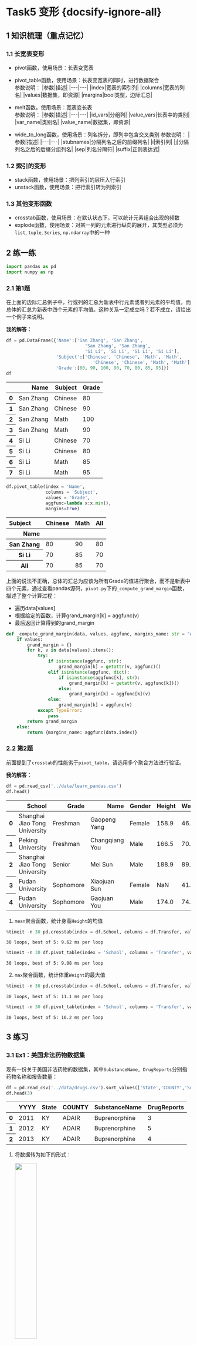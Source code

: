 # Task5 变形 {docsify-ignore-all}

## 1 知识梳理（重点记忆）

### 1.1 长宽表变形
- pivot函数，使用场景：长表变宽表
- pivot_table函数，使用场景：长表变宽表的同时，进行数据聚合  
参数说明：
|参数|描述|
|---|---|
|index|宽表的索引列|
|columns|宽表的列名|
|values|数据集，即资源|
|margins|bool类型，边际汇总|

- melt函数，使用场景：宽表变长表  
参数说明：
|参数|描述|
|---|---|
|id_vars|分组列|
|value_vars|长表中的类别|
|var_name|类别名|
|value_name|数据集，即资源|

- wide_to_long函数，使用场景：列名拆分，即列中包含交叉类别
参数说明：
|参数|描述|
|---|---|
|stubnames|分隔列名之后的前缀列名|
|i|索引列|
|j|分隔列名之后的后缀分组列名|
|sep|列名分隔符|
|suffix|正则表达式|

### 1.2 索引的变形
- stack函数，使用场景：把列索引的层压入行索引
- unstack函数，使用场景：把行索引转为列索引

### 1.3 其他变形函数
- crosstab函数，使用场景：在默认状态下，可以统计元素组合出现的频数
- explode函数，使用场景：对某一列的元素进行纵向的展开，其类型必须为`list`, `tuple`, `Series`, `np.ndarray`中的一种

## 2 练一练


```python
import pandas as pd
import numpy as np
```

### 2.1 第1题
在上面的边际汇总例子中，行或列的汇总为新表中行元素或者列元素的平均值，而总体的汇总为新表中四个元素的平均值。这种关系一定成立吗？若不成立，请给出一个例子来说明。

**我的解答：**


```python
df = pd.DataFrame({'Name':['San Zhang', 'San Zhang', 
                              'San Zhang', 'San Zhang',
                              'Si Li', 'Si Li', 'Si Li', 'Si Li'],
                   'Subject':['Chinese', 'Chinese', 'Math', 'Math',
                                 'Chinese', 'Chinese', 'Math', 'Math'],
                   'Grade':[80, 90, 100, 90, 70, 80, 85, 95]})
df
```




<div>
<style scoped>
    .dataframe tbody tr th:only-of-type {
        vertical-align: middle;
    }

    .dataframe tbody tr th {
        vertical-align: top;
    }

    .dataframe thead th {
        text-align: right;
    }
</style>
<table border="0" class="dataframe">
  <thead>
    <tr style="text-align: right;">
      <th></th>
      <th>Name</th>
      <th>Subject</th>
      <th>Grade</th>
    </tr>
  </thead>
  <tbody>
    <tr>
      <th>0</th>
      <td>San Zhang</td>
      <td>Chinese</td>
      <td>80</td>
    </tr>
    <tr>
      <th>1</th>
      <td>San Zhang</td>
      <td>Chinese</td>
      <td>90</td>
    </tr>
    <tr>
      <th>2</th>
      <td>San Zhang</td>
      <td>Math</td>
      <td>100</td>
    </tr>
    <tr>
      <th>3</th>
      <td>San Zhang</td>
      <td>Math</td>
      <td>90</td>
    </tr>
    <tr>
      <th>4</th>
      <td>Si Li</td>
      <td>Chinese</td>
      <td>70</td>
    </tr>
    <tr>
      <th>5</th>
      <td>Si Li</td>
      <td>Chinese</td>
      <td>80</td>
    </tr>
    <tr>
      <th>6</th>
      <td>Si Li</td>
      <td>Math</td>
      <td>85</td>
    </tr>
    <tr>
      <th>7</th>
      <td>Si Li</td>
      <td>Math</td>
      <td>95</td>
    </tr>
  </tbody>
</table>
</div>




```python
df.pivot_table(index = 'Name',
               columns = 'Subject',
               values = 'Grade',
               aggfunc=lambda x:x.min(),
               margins=True)
```




<div>
<style scoped>
    .dataframe tbody tr th:only-of-type {
        vertical-align: middle;
    }

    .dataframe tbody tr th {
        vertical-align: top;
    }

    .dataframe thead th {
        text-align: right;
    }
</style>
<table border="0" class="dataframe">
  <thead>
    <tr style="text-align: right;">
      <th>Subject</th>
      <th>Chinese</th>
      <th>Math</th>
      <th>All</th>
    </tr>
    <tr>
      <th>Name</th>
      <th></th>
      <th></th>
      <th></th>
    </tr>
  </thead>
  <tbody>
    <tr>
      <th>San Zhang</th>
      <td>80</td>
      <td>90</td>
      <td>80</td>
    </tr>
    <tr>
      <th>Si Li</th>
      <td>70</td>
      <td>85</td>
      <td>70</td>
    </tr>
    <tr>
      <th>All</th>
      <td>70</td>
      <td>85</td>
      <td>70</td>
    </tr>
  </tbody>
</table>
</div>



上面的说法不正确，总体的汇总为应该为所有Grade的值进行聚合，而不是新表中四个元素，通过查看pandas源码，`pivot.py`下的`_compute_grand_margin`函数，描述了整个计算过程：  
- 遍历data[values]
- 根据给定的函数，计算grand_margin[k] = aggfunc(v)
- 最后返回计算得到的grand_margin

```python
def _compute_grand_margin(data, values, aggfunc, margins_name: str = "All"):
    if values:
        grand_margin = {}
        for k, v in data[values].items():
            try:
                if isinstance(aggfunc, str):
                    grand_margin[k] = getattr(v, aggfunc)()
                elif isinstance(aggfunc, dict):
                    if isinstance(aggfunc[k], str):
                        grand_margin[k] = getattr(v, aggfunc[k])()
                    else:
                        grand_margin[k] = aggfunc[k](v)
                else:
                    grand_margin[k] = aggfunc(v)
            except TypeError:
                pass
        return grand_margin
    else:
        return {margins_name: aggfunc(data.index)}
```

### 2.2 第2题
前面提到了`crosstab`的性能劣于`pivot_table`，请选用多个聚合方法进行验证。

**我的解答：**


```python
df = pd.read_csv('../data/learn_pandas.csv')
df.head()
```




<div>
<style scoped>
    .dataframe tbody tr th:only-of-type {
        vertical-align: middle;
    }

    .dataframe tbody tr th {
        vertical-align: top;
    }

    .dataframe thead th {
        text-align: right;
    }
</style>
<table border="0" class="dataframe">
  <thead>
    <tr style="text-align: right;">
      <th></th>
      <th>School</th>
      <th>Grade</th>
      <th>Name</th>
      <th>Gender</th>
      <th>Height</th>
      <th>Weight</th>
      <th>Transfer</th>
      <th>Test_Number</th>
      <th>Test_Date</th>
      <th>Time_Record</th>
    </tr>
  </thead>
  <tbody>
    <tr>
      <th>0</th>
      <td>Shanghai Jiao Tong University</td>
      <td>Freshman</td>
      <td>Gaopeng Yang</td>
      <td>Female</td>
      <td>158.9</td>
      <td>46.0</td>
      <td>N</td>
      <td>1</td>
      <td>2019/10/5</td>
      <td>0&#58;04&#58;34</td>
    </tr>
    <tr>
      <th>1</th>
      <td>Peking University</td>
      <td>Freshman</td>
      <td>Changqiang You</td>
      <td>Male</td>
      <td>166.5</td>
      <td>70.0</td>
      <td>N</td>
      <td>1</td>
      <td>2019/9/4</td>
      <td>0&#58;04&#58;20</td>
    </tr>
    <tr>
      <th>2</th>
      <td>Shanghai Jiao Tong University</td>
      <td>Senior</td>
      <td>Mei Sun</td>
      <td>Male</td>
      <td>188.9</td>
      <td>89.0</td>
      <td>N</td>
      <td>2</td>
      <td>2019/9/12</td>
      <td>0&#58;05&#58;22</td>
    </tr>
    <tr>
      <th>3</th>
      <td>Fudan University</td>
      <td>Sophomore</td>
      <td>Xiaojuan Sun</td>
      <td>Female</td>
      <td>NaN</td>
      <td>41.0</td>
      <td>N</td>
      <td>2</td>
      <td>2020/1/3</td>
      <td>0&#58;04&#58;08</td>
    </tr>
    <tr>
      <th>4</th>
      <td>Fudan University</td>
      <td>Sophomore</td>
      <td>Gaojuan You</td>
      <td>Male</td>
      <td>174.0</td>
      <td>74.0</td>
      <td>N</td>
      <td>2</td>
      <td>2019/11/6</td>
      <td>0&#58;05&#58;22</td>
    </tr>
  </tbody>
</table>
</div>



1. `mean`聚合函数，统计身高`Height`的均值


```python
%timeit -n 30 pd.crosstab(index = df.School, columns = df.Transfer, values = df.Height, aggfunc = 'mean')
```

    30 loops, best of 5: 9.62 ms per loop
    


```python
%timeit -n 30 df.pivot_table(index = 'School', columns = 'Transfer', values = 'Height', aggfunc = 'mean')
```

    30 loops, best of 5: 9.08 ms per loop
    

2. `max`聚合函数，统计体重`Weight`的最大值


```python
%timeit -n 30 pd.crosstab(index = df.School, columns = df.Transfer, values = df.Weight, aggfunc = 'max')
```

    30 loops, best of 5: 11.1 ms per loop
    


```python
%timeit -n 30 df.pivot_table(index = 'School', columns = 'Transfer', values = 'Weight', aggfunc = 'max')
```

    30 loops, best of 5: 10.2 ms per loop
    

## 3 练习
### 3.1 Ex1：美国非法药物数据集

现有一份关于美国非法药物的数据集，其中`SubstanceName, DrugReports`分别指药物名称和报告数量：


```python
df = pd.read_csv('../data/drugs.csv').sort_values(['State','COUNTY','SubstanceName'],ignore_index=True)
df.head(3)
```




<div>
<style scoped>
    .dataframe tbody tr th:only-of-type {
        vertical-align: middle;
    }

    .dataframe tbody tr th {
        vertical-align: top;
    }

    .dataframe thead th {
        text-align: right;
    }
</style>
<table border="0" class="dataframe">
  <thead>
    <tr style="text-align: right;">
      <th></th>
      <th>YYYY</th>
      <th>State</th>
      <th>COUNTY</th>
      <th>SubstanceName</th>
      <th>DrugReports</th>
    </tr>
  </thead>
  <tbody>
    <tr>
      <th>0</th>
      <td>2011</td>
      <td>KY</td>
      <td>ADAIR</td>
      <td>Buprenorphine</td>
      <td>3</td>
    </tr>
    <tr>
      <th>1</th>
      <td>2012</td>
      <td>KY</td>
      <td>ADAIR</td>
      <td>Buprenorphine</td>
      <td>5</td>
    </tr>
    <tr>
      <th>2</th>
      <td>2013</td>
      <td>KY</td>
      <td>ADAIR</td>
      <td>Buprenorphine</td>
      <td>4</td>
    </tr>
  </tbody>
</table>
</div>



1. 将数据转为如下的形式：

    <img src="./pandas20/images/Ex5_1.png" width="35%">

2. 将第1问中的结果恢复为原表。
3. 按`State`分别统计每年的报告数量总和，其中`State, YYYY`分别为列索引和行索引，要求分别使用`pivot_table`函数与`groupby+unstack`两种不同的策略实现，并体会它们之间的联系。

**我的解答：**  

**第1问：**


```python
df_pivot = df.pivot(index=['State', 'COUNTY', 'SubstanceName'], columns='YYYY', values='DrugReports')
df_pivot = df_pivot.reset_index().rename_axis(columns={'YYYY':''})
df_pivot.head()
```




<div>
<style scoped>
    .dataframe tbody tr th:only-of-type {
        vertical-align: middle;
    }

    .dataframe tbody tr th {
        vertical-align: top;
    }

    .dataframe thead th {
        text-align: right;
    }
</style>
<table border="0" class="dataframe">
  <thead>
    <tr style="text-align: right;">
      <th></th>
      <th>State</th>
      <th>COUNTY</th>
      <th>SubstanceName</th>
      <th>2010</th>
      <th>2011</th>
      <th>2012</th>
      <th>2013</th>
      <th>2014</th>
      <th>2015</th>
      <th>2016</th>
      <th>2017</th>
    </tr>
  </thead>
  <tbody>
    <tr>
      <th>0</th>
      <td>KY</td>
      <td>ADAIR</td>
      <td>Buprenorphine</td>
      <td>NaN</td>
      <td>3.0</td>
      <td>5.0</td>
      <td>4.0</td>
      <td>27.0</td>
      <td>5.0</td>
      <td>7.0</td>
      <td>10.0</td>
    </tr>
    <tr>
      <th>1</th>
      <td>KY</td>
      <td>ADAIR</td>
      <td>Codeine</td>
      <td>NaN</td>
      <td>NaN</td>
      <td>1.0</td>
      <td>NaN</td>
      <td>NaN</td>
      <td>NaN</td>
      <td>NaN</td>
      <td>1.0</td>
    </tr>
    <tr>
      <th>2</th>
      <td>KY</td>
      <td>ADAIR</td>
      <td>Fentanyl</td>
      <td>NaN</td>
      <td>NaN</td>
      <td>1.0</td>
      <td>NaN</td>
      <td>NaN</td>
      <td>NaN</td>
      <td>NaN</td>
      <td>NaN</td>
    </tr>
    <tr>
      <th>3</th>
      <td>KY</td>
      <td>ADAIR</td>
      <td>Heroin</td>
      <td>NaN</td>
      <td>NaN</td>
      <td>1.0</td>
      <td>2.0</td>
      <td>NaN</td>
      <td>1.0</td>
      <td>NaN</td>
      <td>2.0</td>
    </tr>
    <tr>
      <th>4</th>
      <td>KY</td>
      <td>ADAIR</td>
      <td>Hydrocodone</td>
      <td>6.0</td>
      <td>9.0</td>
      <td>10.0</td>
      <td>10.0</td>
      <td>9.0</td>
      <td>7.0</td>
      <td>11.0</td>
      <td>3.0</td>
    </tr>
  </tbody>
</table>
</div>



**第2问：** 使用`melt`进行恢复


```python
df_melt = df_pivot.melt(id_vars=['State', 'COUNTY', 'SubstanceName'],
              value_vars=df_pivot.columns[3:],
              var_name='YYYY',
              value_name='DrugReports')
df_melt.head(3)
```




<div>
<style scoped>
    .dataframe tbody tr th:only-of-type {
        vertical-align: middle;
    }

    .dataframe tbody tr th {
        vertical-align: top;
    }

    .dataframe thead th {
        text-align: right;
    }
</style>
<table border="0" class="dataframe">
  <thead>
    <tr style="text-align: right;">
      <th></th>
      <th>State</th>
      <th>COUNTY</th>
      <th>SubstanceName</th>
      <th>YYYY</th>
      <th>DrugReports</th>
    </tr>
  </thead>
  <tbody>
    <tr>
      <th>0</th>
      <td>KY</td>
      <td>ADAIR</td>
      <td>Buprenorphine</td>
      <td>2010</td>
      <td>NaN</td>
    </tr>
    <tr>
      <th>1</th>
      <td>KY</td>
      <td>ADAIR</td>
      <td>Codeine</td>
      <td>2010</td>
      <td>NaN</td>
    </tr>
    <tr>
      <th>2</th>
      <td>KY</td>
      <td>ADAIR</td>
      <td>Fentanyl</td>
      <td>2010</td>
      <td>NaN</td>
    </tr>
  </tbody>
</table>
</div>




```python
df.head(3)
```




<div>
<style scoped>
    .dataframe tbody tr th:only-of-type {
        vertical-align: middle;
    }

    .dataframe tbody tr th {
        vertical-align: top;
    }

    .dataframe thead th {
        text-align: right;
    }
</style>
<table border="0" class="dataframe">
  <thead>
    <tr style="text-align: right;">
      <th></th>
      <th>YYYY</th>
      <th>State</th>
      <th>COUNTY</th>
      <th>SubstanceName</th>
      <th>DrugReports</th>
    </tr>
  </thead>
  <tbody>
    <tr>
      <th>0</th>
      <td>2011</td>
      <td>KY</td>
      <td>ADAIR</td>
      <td>Buprenorphine</td>
      <td>3</td>
    </tr>
    <tr>
      <th>1</th>
      <td>2012</td>
      <td>KY</td>
      <td>ADAIR</td>
      <td>Buprenorphine</td>
      <td>5</td>
    </tr>
    <tr>
      <th>2</th>
      <td>2013</td>
      <td>KY</td>
      <td>ADAIR</td>
      <td>Buprenorphine</td>
      <td>4</td>
    </tr>
  </tbody>
</table>
</div>




```python
df_melt.info()
```

    <class 'pandas.core.frame.DataFrame'>
    RangeIndex: 49712 entries, 0 to 49711
    Data columns (total 5 columns):
     #   Column         Non-Null Count  Dtype  
    ---  ------         --------------  -----  
     0   State          49712 non-null  object 
     1   COUNTY         49712 non-null  object 
     2   SubstanceName  49712 non-null  object 
     3   YYYY           49712 non-null  object 
     4   DrugReports    24062 non-null  float64
    dtypes: float64(1), object(4)
    memory usage: 1.9+ MB
    


```python
df.info()
```

    <class 'pandas.core.frame.DataFrame'>
    RangeIndex: 24062 entries, 0 to 24061
    Data columns (total 5 columns):
     #   Column         Non-Null Count  Dtype 
    ---  ------         --------------  ----- 
     0   YYYY           24062 non-null  int64 
     1   State          24062 non-null  object
     2   COUNTY         24062 non-null  object
     3   SubstanceName  24062 non-null  object
     4   DrugReports    24062 non-null  int64 
    dtypes: int64(2), object(3)
    memory usage: 940.0+ KB
    

观察可知，`df_melt`需要再进行如下操作，才能和`df`一致：
- 将`DrugReports`列为`NaN`的行删除
- 重新将列进行重排，然后将`YYYY`的类型修改为`int64`，将`DrugReports`的类型修改为`int64`


```python
df_melt.dropna(subset=['DrugReports'], inplace=True)
df_melt.head()
```




<div>
<style scoped>
    .dataframe tbody tr th:only-of-type {
        vertical-align: middle;
    }

    .dataframe tbody tr th {
        vertical-align: top;
    }

    .dataframe thead th {
        text-align: right;
    }
</style>
<table border="0" class="dataframe">
  <thead>
    <tr style="text-align: right;">
      <th></th>
      <th>State</th>
      <th>COUNTY</th>
      <th>SubstanceName</th>
      <th>YYYY</th>
      <th>DrugReports</th>
    </tr>
  </thead>
  <tbody>
    <tr>
      <th>4</th>
      <td>KY</td>
      <td>ADAIR</td>
      <td>Hydrocodone</td>
      <td>2010</td>
      <td>6.0</td>
    </tr>
    <tr>
      <th>6</th>
      <td>KY</td>
      <td>ADAIR</td>
      <td>Methadone</td>
      <td>2010</td>
      <td>1.0</td>
    </tr>
    <tr>
      <th>13</th>
      <td>KY</td>
      <td>ALLEN</td>
      <td>Hydrocodone</td>
      <td>2010</td>
      <td>10.0</td>
    </tr>
    <tr>
      <th>15</th>
      <td>KY</td>
      <td>ALLEN</td>
      <td>Methadone</td>
      <td>2010</td>
      <td>4.0</td>
    </tr>
    <tr>
      <th>17</th>
      <td>KY</td>
      <td>ALLEN</td>
      <td>Oxycodone</td>
      <td>2010</td>
      <td>15.0</td>
    </tr>
  </tbody>
</table>
</div>




```python
df_melt = df_melt[df.columns].sort_values(['State', 'COUNTY', 'SubstanceName'], ignore_index=True)
df_melt = df_melt.astype({'YYYY':'int64', 'DrugReports':'int64'})
```


```python
df_melt.equals(df)
```




    True



**第3问：** 按State分别统计每年的报告数量总和，其中State, YYYY分别为列索引和行索引，要求分别使用pivot_table函数与groupby+unstack两种不同的策略实现，并体会它们之间的联系。  
1. 使用`pivot_table`函数


```python
df.pivot_table(index='YYYY', columns='State', values='DrugReports', aggfunc='sum')
```




<div>
<style scoped>
    .dataframe tbody tr th:only-of-type {
        vertical-align: middle;
    }

    .dataframe tbody tr th {
        vertical-align: top;
    }

    .dataframe thead th {
        text-align: right;
    }
</style>
<table border="0" class="dataframe">
  <thead>
    <tr style="text-align: right;">
      <th>State</th>
      <th>KY</th>
      <th>OH</th>
      <th>PA</th>
      <th>VA</th>
      <th>WV</th>
    </tr>
    <tr>
      <th>YYYY</th>
      <th></th>
      <th></th>
      <th></th>
      <th></th>
      <th></th>
    </tr>
  </thead>
  <tbody>
    <tr>
      <th>2010</th>
      <td>10453</td>
      <td>19707</td>
      <td>19814</td>
      <td>8685</td>
      <td>2890</td>
    </tr>
    <tr>
      <th>2011</th>
      <td>10289</td>
      <td>20330</td>
      <td>19987</td>
      <td>6749</td>
      <td>3271</td>
    </tr>
    <tr>
      <th>2012</th>
      <td>10722</td>
      <td>23145</td>
      <td>19959</td>
      <td>7831</td>
      <td>3376</td>
    </tr>
    <tr>
      <th>2013</th>
      <td>11148</td>
      <td>26846</td>
      <td>20409</td>
      <td>11675</td>
      <td>4046</td>
    </tr>
    <tr>
      <th>2014</th>
      <td>11081</td>
      <td>30860</td>
      <td>24904</td>
      <td>9037</td>
      <td>3280</td>
    </tr>
    <tr>
      <th>2015</th>
      <td>9865</td>
      <td>37127</td>
      <td>25651</td>
      <td>8810</td>
      <td>2571</td>
    </tr>
    <tr>
      <th>2016</th>
      <td>9093</td>
      <td>42470</td>
      <td>26164</td>
      <td>10195</td>
      <td>2548</td>
    </tr>
    <tr>
      <th>2017</th>
      <td>9394</td>
      <td>46104</td>
      <td>27894</td>
      <td>10448</td>
      <td>1614</td>
    </tr>
  </tbody>
</table>
</div>



2. 使用`groupby`和`unstack`方法


```python
df_ex1_3 = df.groupby(['State', 'YYYY'])['DrugReports'].sum().to_frame()
df_ex1_3.head(5)
```




<div>
<style scoped>
    .dataframe tbody tr th:only-of-type {
        vertical-align: middle;
    }

    .dataframe tbody tr th {
        vertical-align: top;
    }

    .dataframe thead th {
        text-align: right;
    }
</style>
<table border="0" class="dataframe">
  <thead>
    <tr style="text-align: right;">
      <th></th>
      <th></th>
      <th>DrugReports</th>
    </tr>
    <tr>
      <th>State</th>
      <th>YYYY</th>
      <th></th>
    </tr>
  </thead>
  <tbody>
    <tr>
      <th rowspan="5" valign="top">KY</th>
      <th>2010</th>
      <td>10453</td>
    </tr>
    <tr>
      <th>2011</th>
      <td>10289</td>
    </tr>
    <tr>
      <th>2012</th>
      <td>10722</td>
    </tr>
    <tr>
      <th>2013</th>
      <td>11148</td>
    </tr>
    <tr>
      <th>2014</th>
      <td>11081</td>
    </tr>
  </tbody>
</table>
</div>




```python
df_ex1_3 = df_ex1_3.unstack(0)
df_ex1_3
```




<div>
<style scoped>
    .dataframe tbody tr th:only-of-type {
        vertical-align: middle;
    }

    .dataframe tbody tr th {
        vertical-align: top;
    }

    .dataframe thead tr th {
        text-align: left;
    }

    .dataframe thead tr:last-of-type th {
        text-align: right;
    }
</style>
<table border="0" class="dataframe">
  <thead>
    <tr>
      <th></th>
      <th colspan="5" halign="left">DrugReports</th>
    </tr>
    <tr>
      <th>State</th>
      <th>KY</th>
      <th>OH</th>
      <th>PA</th>
      <th>VA</th>
      <th>WV</th>
    </tr>
    <tr>
      <th>YYYY</th>
      <th></th>
      <th></th>
      <th></th>
      <th></th>
      <th></th>
    </tr>
  </thead>
  <tbody>
    <tr>
      <th>2010</th>
      <td>10453</td>
      <td>19707</td>
      <td>19814</td>
      <td>8685</td>
      <td>2890</td>
    </tr>
    <tr>
      <th>2011</th>
      <td>10289</td>
      <td>20330</td>
      <td>19987</td>
      <td>6749</td>
      <td>3271</td>
    </tr>
    <tr>
      <th>2012</th>
      <td>10722</td>
      <td>23145</td>
      <td>19959</td>
      <td>7831</td>
      <td>3376</td>
    </tr>
    <tr>
      <th>2013</th>
      <td>11148</td>
      <td>26846</td>
      <td>20409</td>
      <td>11675</td>
      <td>4046</td>
    </tr>
    <tr>
      <th>2014</th>
      <td>11081</td>
      <td>30860</td>
      <td>24904</td>
      <td>9037</td>
      <td>3280</td>
    </tr>
    <tr>
      <th>2015</th>
      <td>9865</td>
      <td>37127</td>
      <td>25651</td>
      <td>8810</td>
      <td>2571</td>
    </tr>
    <tr>
      <th>2016</th>
      <td>9093</td>
      <td>42470</td>
      <td>26164</td>
      <td>10195</td>
      <td>2548</td>
    </tr>
    <tr>
      <th>2017</th>
      <td>9394</td>
      <td>46104</td>
      <td>27894</td>
      <td>10448</td>
      <td>1614</td>
    </tr>
  </tbody>
</table>
</div>




```python
# 删掉DrugReports，使用droplevel方法
df_ex1_3.droplevel(level=0, axis=1)
```




<div>
<style scoped>
    .dataframe tbody tr th:only-of-type {
        vertical-align: middle;
    }

    .dataframe tbody tr th {
        vertical-align: top;
    }

    .dataframe thead th {
        text-align: right;
    }
</style>
<table border="0" class="dataframe">
  <thead>
    <tr style="text-align: right;">
      <th>State</th>
      <th>KY</th>
      <th>OH</th>
      <th>PA</th>
      <th>VA</th>
      <th>WV</th>
    </tr>
    <tr>
      <th>YYYY</th>
      <th></th>
      <th></th>
      <th></th>
      <th></th>
      <th></th>
    </tr>
  </thead>
  <tbody>
    <tr>
      <th>2010</th>
      <td>10453</td>
      <td>19707</td>
      <td>19814</td>
      <td>8685</td>
      <td>2890</td>
    </tr>
    <tr>
      <th>2011</th>
      <td>10289</td>
      <td>20330</td>
      <td>19987</td>
      <td>6749</td>
      <td>3271</td>
    </tr>
    <tr>
      <th>2012</th>
      <td>10722</td>
      <td>23145</td>
      <td>19959</td>
      <td>7831</td>
      <td>3376</td>
    </tr>
    <tr>
      <th>2013</th>
      <td>11148</td>
      <td>26846</td>
      <td>20409</td>
      <td>11675</td>
      <td>4046</td>
    </tr>
    <tr>
      <th>2014</th>
      <td>11081</td>
      <td>30860</td>
      <td>24904</td>
      <td>9037</td>
      <td>3280</td>
    </tr>
    <tr>
      <th>2015</th>
      <td>9865</td>
      <td>37127</td>
      <td>25651</td>
      <td>8810</td>
      <td>2571</td>
    </tr>
    <tr>
      <th>2016</th>
      <td>9093</td>
      <td>42470</td>
      <td>26164</td>
      <td>10195</td>
      <td>2548</td>
    </tr>
    <tr>
      <th>2017</th>
      <td>9394</td>
      <td>46104</td>
      <td>27894</td>
      <td>10448</td>
      <td>1614</td>
    </tr>
  </tbody>
</table>
</div>



### 3.2 Ex2：特殊的wide_to_long方法

从功能上看，`melt`方法应当属于`wide_to_long`的一种特殊情况，即`stubnames`只有一类。请使用`wide_to_long`生成`melt`一节中的`df_melted`。（提示：对列名增加适当的前缀）


```python
df = pd.DataFrame({'Class':[1,2],
                   'Name':['San Zhang', 'Si Li'],
                   'Chinese':[80, 90],
                   'Math':[80, 75]})
df
```




<div>
<style scoped>
    .dataframe tbody tr th:only-of-type {
        vertical-align: middle;
    }

    .dataframe tbody tr th {
        vertical-align: top;
    }

    .dataframe thead th {
        text-align: right;
    }
</style>
<table border="0" class="dataframe">
  <thead>
    <tr style="text-align: right;">
      <th></th>
      <th>Class</th>
      <th>Name</th>
      <th>Chinese</th>
      <th>Math</th>
    </tr>
  </thead>
  <tbody>
    <tr>
      <th>0</th>
      <td>1</td>
      <td>San Zhang</td>
      <td>80</td>
      <td>80</td>
    </tr>
    <tr>
      <th>1</th>
      <td>2</td>
      <td>Si Li</td>
      <td>90</td>
      <td>75</td>
    </tr>
  </tbody>
</table>
</div>




```python
df_melted = df.melt(id_vars = ['Class', 'Name'],
                    value_vars = ['Chinese', 'Math'],
                    var_name = 'Subject',
                    value_name = 'Grade')
df_melted
```




<div>
<style scoped>
    .dataframe tbody tr th:only-of-type {
        vertical-align: middle;
    }

    .dataframe tbody tr th {
        vertical-align: top;
    }

    .dataframe thead th {
        text-align: right;
    }
</style>
<table border="0" class="dataframe">
  <thead>
    <tr style="text-align: right;">
      <th></th>
      <th>Class</th>
      <th>Name</th>
      <th>Subject</th>
      <th>Grade</th>
    </tr>
  </thead>
  <tbody>
    <tr>
      <th>0</th>
      <td>1</td>
      <td>San Zhang</td>
      <td>Chinese</td>
      <td>80</td>
    </tr>
    <tr>
      <th>1</th>
      <td>2</td>
      <td>Si Li</td>
      <td>Chinese</td>
      <td>90</td>
    </tr>
    <tr>
      <th>2</th>
      <td>1</td>
      <td>San Zhang</td>
      <td>Math</td>
      <td>80</td>
    </tr>
    <tr>
      <th>3</th>
      <td>2</td>
      <td>Si Li</td>
      <td>Math</td>
      <td>75</td>
    </tr>
  </tbody>
</table>
</div>



**我的解答：**


```python
# 对列名增加适当的前缀
df_ex2 = df.copy()
df_ex2.rename(columns={'Chinese':'my_Chinese', 'Math':'my_Math'}, inplace=True)
df_ex2.head()
```




<div>
<style scoped>
    .dataframe tbody tr th:only-of-type {
        vertical-align: middle;
    }

    .dataframe tbody tr th {
        vertical-align: top;
    }

    .dataframe thead th {
        text-align: right;
    }
</style>
<table border="0" class="dataframe">
  <thead>
    <tr style="text-align: right;">
      <th></th>
      <th>Class</th>
      <th>Name</th>
      <th>my_Chinese</th>
      <th>my_Math</th>
    </tr>
  </thead>
  <tbody>
    <tr>
      <th>0</th>
      <td>1</td>
      <td>San Zhang</td>
      <td>80</td>
      <td>80</td>
    </tr>
    <tr>
      <th>1</th>
      <td>2</td>
      <td>Si Li</td>
      <td>90</td>
      <td>75</td>
    </tr>
  </tbody>
</table>
</div>




```python
df_ex2 = pd.wide_to_long(df_ex2,
                stubnames=['my'],
                i = ['Class', 'Name'],
                j='Subject',
                sep='_',
                suffix='.+')
df_ex2 = df_ex2.reset_index()
df_ex2
```




<div>
<style scoped>
    .dataframe tbody tr th:only-of-type {
        vertical-align: middle;
    }

    .dataframe tbody tr th {
        vertical-align: top;
    }

    .dataframe thead th {
        text-align: right;
    }
</style>
<table border="0" class="dataframe">
  <thead>
    <tr style="text-align: right;">
      <th></th>
      <th>Class</th>
      <th>Name</th>
      <th>Subject</th>
      <th>my</th>
    </tr>
  </thead>
  <tbody>
    <tr>
      <th>0</th>
      <td>1</td>
      <td>San Zhang</td>
      <td>Chinese</td>
      <td>80</td>
    </tr>
    <tr>
      <th>1</th>
      <td>1</td>
      <td>San Zhang</td>
      <td>Math</td>
      <td>80</td>
    </tr>
    <tr>
      <th>2</th>
      <td>2</td>
      <td>Si Li</td>
      <td>Chinese</td>
      <td>90</td>
    </tr>
    <tr>
      <th>3</th>
      <td>2</td>
      <td>Si Li</td>
      <td>Math</td>
      <td>75</td>
    </tr>
  </tbody>
</table>
</div>




```python
# 修改列名
df_ex2.rename(columns={'my':'Grade'}, inplace=True)
```


```python
# 按照Subject排序并忽略index列
df_ex2.sort_values(['Subject'], inplace=True, ignore_index=True)
df_ex2
```




<div>
<style scoped>
    .dataframe tbody tr th:only-of-type {
        vertical-align: middle;
    }

    .dataframe tbody tr th {
        vertical-align: top;
    }

    .dataframe thead th {
        text-align: right;
    }
</style>
<table border="0" class="dataframe">
  <thead>
    <tr style="text-align: right;">
      <th></th>
      <th>Class</th>
      <th>Name</th>
      <th>Subject</th>
      <th>Grade</th>
    </tr>
  </thead>
  <tbody>
    <tr>
      <th>0</th>
      <td>1</td>
      <td>San Zhang</td>
      <td>Chinese</td>
      <td>80</td>
    </tr>
    <tr>
      <th>1</th>
      <td>2</td>
      <td>Si Li</td>
      <td>Chinese</td>
      <td>90</td>
    </tr>
    <tr>
      <th>2</th>
      <td>1</td>
      <td>San Zhang</td>
      <td>Math</td>
      <td>80</td>
    </tr>
    <tr>
      <th>3</th>
      <td>2</td>
      <td>Si Li</td>
      <td>Math</td>
      <td>75</td>
    </tr>
  </tbody>
</table>
</div>




```python
df_ex2.equals(df_melted)
```




    True



